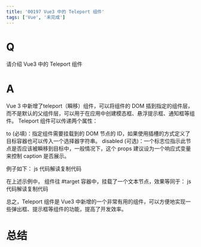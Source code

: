 ```yaml
---
title: '00197 Vue3 中的 Teleport 组件'
tags: ['Vue', '未完成']
---
```


# Q

请介绍 Vue3 中的 Teleport 组件

# A

Vue 3 中新增了teleport（瞬移）组件，可以将组件的 DOM 插到指定的组件层，而不是默认的父组件层，可以用于在应用中创建模态框、悬浮提示框、通知框等组件。
Teleport 组件可以传递两个属性：

to (必填)：指定组件需要挂载到的 DOM 节点的 ID，如果使用插槽的方式定义了目标容器也可以传入一个选择器字符串。
disabled (可选)：一个标志位指示此节点是否应该被瞬移到目标中，一般情况下，这个 props 建议设为一个响应式变量来控制 caption 是否展示。

例子如下：
js 代码解读复制代码<template>
  <teleport to="#target">
    <div>这里是瞬移到target容器中的组件</div>
  </teleport>
  <div id="target"></div>
</template>


在上述示例中，<teleport> 组件往 #target 容器中，挂载了一个文本节点，效果等同于：
js 代码解读复制代码<template>
  <div id="target">
    <div>这里是瞬移到target容器中的组件</div>
  </div>
</template>


总之，Teleport 组件是 Vue3 中新增的一个非常有用的组件，可以方便地实现一些弹出框、提示框等组件的功能，提高了开发效率。


# 总结



<script>
  function func() {

  }
  
</script>